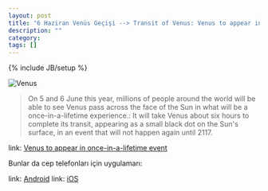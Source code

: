 ```yaml
---
layout: post
title: "6 Haziran Venüs Geçişi --> Transit of Venus: Venus to appear in once in a lifetime event"
description: ""
category: 
tags: []
---
```

{% include JB/setup %}

![Venus](http://www.sciencedaily.com/images/2012/05/120501085556.jpg)

> On 5 and 6 June this year, millions of people around the world will be able to see Venus pass across the face of the Sun in what will be a once-in-a-lifetime experience.:
> It will take Venus about six hours to complete its transit, appearing as a small black dot on the Sun's surface, in an event that will not happen again until 2117.

link: [Venus to appear in once-in-a-lifetime event](http://www.sciencedaily.com/releases/2012/05/120501085556.htm)

Bunlar da cep telefonları için uygulamarı:

link: [Android](https://market.android.com/details?id=awb.tov&feature=search_result#?t=W251bGwsMSwyLDEsImF3Yi50b3YiXQ)
link: [iOS](http://itunes.apple.com/app/venustransit/id502494620?mt=8)